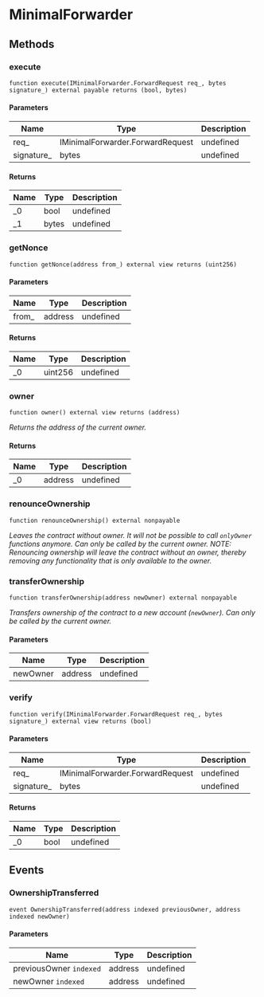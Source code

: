 # MinimalForwarder









## Methods

### execute

```solidity
function execute(IMinimalForwarder.ForwardRequest req_, bytes signature_) external payable returns (bool, bytes)
```





#### Parameters

| Name | Type | Description |
|---|---|---|
| req_ | IMinimalForwarder.ForwardRequest | undefined |
| signature_ | bytes | undefined |

#### Returns

| Name | Type | Description |
|---|---|---|
| _0 | bool | undefined |
| _1 | bytes | undefined |

### getNonce

```solidity
function getNonce(address from_) external view returns (uint256)
```





#### Parameters

| Name | Type | Description |
|---|---|---|
| from_ | address | undefined |

#### Returns

| Name | Type | Description |
|---|---|---|
| _0 | uint256 | undefined |

### owner

```solidity
function owner() external view returns (address)
```



*Returns the address of the current owner.*


#### Returns

| Name | Type | Description |
|---|---|---|
| _0 | address | undefined |

### renounceOwnership

```solidity
function renounceOwnership() external nonpayable
```



*Leaves the contract without owner. It will not be possible to call `onlyOwner` functions anymore. Can only be called by the current owner. NOTE: Renouncing ownership will leave the contract without an owner, thereby removing any functionality that is only available to the owner.*


### transferOwnership

```solidity
function transferOwnership(address newOwner) external nonpayable
```



*Transfers ownership of the contract to a new account (`newOwner`). Can only be called by the current owner.*

#### Parameters

| Name | Type | Description |
|---|---|---|
| newOwner | address | undefined |

### verify

```solidity
function verify(IMinimalForwarder.ForwardRequest req_, bytes signature_) external view returns (bool)
```





#### Parameters

| Name | Type | Description |
|---|---|---|
| req_ | IMinimalForwarder.ForwardRequest | undefined |
| signature_ | bytes | undefined |

#### Returns

| Name | Type | Description |
|---|---|---|
| _0 | bool | undefined |



## Events

### OwnershipTransferred

```solidity
event OwnershipTransferred(address indexed previousOwner, address indexed newOwner)
```





#### Parameters

| Name | Type | Description |
|---|---|---|
| previousOwner `indexed` | address | undefined |
| newOwner `indexed` | address | undefined |




